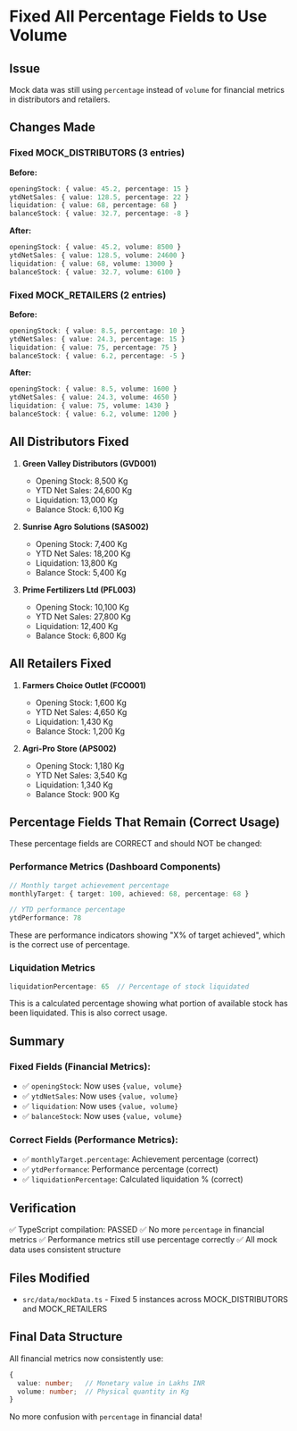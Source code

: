 # Fixed All Percentage Fields to Use Volume

## Issue
Mock data was still using `percentage` instead of `volume` for financial metrics in distributors and retailers.

## Changes Made

### Fixed MOCK_DISTRIBUTORS (3 entries)

**Before:**
```typescript
openingStock: { value: 45.2, percentage: 15 }
ytdNetSales: { value: 128.5, percentage: 22 }
liquidation: { value: 68, percentage: 68 }
balanceStock: { value: 32.7, percentage: -8 }
```

**After:**
```typescript
openingStock: { value: 45.2, volume: 8500 }
ytdNetSales: { value: 128.5, volume: 24600 }
liquidation: { value: 68, volume: 13000 }
balanceStock: { value: 32.7, volume: 6100 }
```

### Fixed MOCK_RETAILERS (2 entries)

**Before:**
```typescript
openingStock: { value: 8.5, percentage: 10 }
ytdNetSales: { value: 24.3, percentage: 15 }
liquidation: { value: 75, percentage: 75 }
balanceStock: { value: 6.2, percentage: -5 }
```

**After:**
```typescript
openingStock: { value: 8.5, volume: 1600 }
ytdNetSales: { value: 24.3, volume: 4650 }
liquidation: { value: 75, volume: 1430 }
balanceStock: { value: 6.2, volume: 1200 }
```

## All Distributors Fixed

1. **Green Valley Distributors (GVD001)**
   - Opening Stock: 8,500 Kg
   - YTD Net Sales: 24,600 Kg
   - Liquidation: 13,000 Kg
   - Balance Stock: 6,100 Kg

2. **Sunrise Agro Solutions (SAS002)**
   - Opening Stock: 7,400 Kg
   - YTD Net Sales: 18,200 Kg
   - Liquidation: 13,800 Kg
   - Balance Stock: 5,400 Kg

3. **Prime Fertilizers Ltd (PFL003)**
   - Opening Stock: 10,100 Kg
   - YTD Net Sales: 27,800 Kg
   - Liquidation: 12,400 Kg
   - Balance Stock: 6,800 Kg

## All Retailers Fixed

1. **Farmers Choice Outlet (FCO001)**
   - Opening Stock: 1,600 Kg
   - YTD Net Sales: 4,650 Kg
   - Liquidation: 1,430 Kg
   - Balance Stock: 1,200 Kg

2. **Agri-Pro Store (APS002)**
   - Opening Stock: 1,180 Kg
   - YTD Net Sales: 3,540 Kg
   - Liquidation: 1,340 Kg
   - Balance Stock: 900 Kg

## Percentage Fields That Remain (Correct Usage)

These percentage fields are CORRECT and should NOT be changed:

### Performance Metrics (Dashboard Components)
```typescript
// Monthly target achievement percentage
monthlyTarget: { target: 100, achieved: 68, percentage: 68 }

// YTD performance percentage
ytdPerformance: 78
```

These are performance indicators showing "X% of target achieved", which is the correct use of percentage.

### Liquidation Metrics
```typescript
liquidationPercentage: 65  // Percentage of stock liquidated
```

This is a calculated percentage showing what portion of available stock has been liquidated. This is also correct usage.

## Summary

### Fixed Fields (Financial Metrics):
- ✅ `openingStock`: Now uses `{value, volume}`
- ✅ `ytdNetSales`: Now uses `{value, volume}`
- ✅ `liquidation`: Now uses `{value, volume}`
- ✅ `balanceStock`: Now uses `{value, volume}`

### Correct Fields (Performance Metrics):
- ✅ `monthlyTarget.percentage`: Achievement percentage (correct)
- ✅ `ytdPerformance`: Performance percentage (correct)
- ✅ `liquidationPercentage`: Calculated liquidation % (correct)

## Verification

✅ TypeScript compilation: PASSED
✅ No more `percentage` in financial metrics
✅ Performance metrics still use percentage correctly
✅ All mock data uses consistent structure

## Files Modified

- `src/data/mockData.ts` - Fixed 5 instances across MOCK_DISTRIBUTORS and MOCK_RETAILERS

## Final Data Structure

All financial metrics now consistently use:
```typescript
{
  value: number;   // Monetary value in Lakhs INR
  volume: number;  // Physical quantity in Kg
}
```

No more confusion with `percentage` in financial data!
